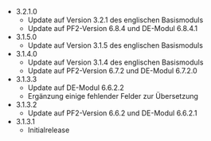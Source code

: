 - 3.2.1.0
    - Update auf Version 3.2.1 des englischen Basismoduls
    - Update auf PF2-Version 6.8.4 und DE-Modul 6.8.4.1
- 3.1.5.0
    - Update auf Version 3.1.5 des englischen Basismoduls
- 3.1.4.0
    - Update auf Version 3.1.4 des englischen Basismoduls
    -  Update auf PF2-Version 6.7.2 und DE-Modul 6.7.2.0
- 3.1.3.3
    -  Update auf DE-Modul 6.6.2.2
    -  Ergänzung einige fehlender Felder zur Übersetzung
- 3.1.3.2
    -  Update auf PF2-Version 6.6.2 und DE-Modul 6.6.2.1
- 3.1.3.1
    - Initialrelease
